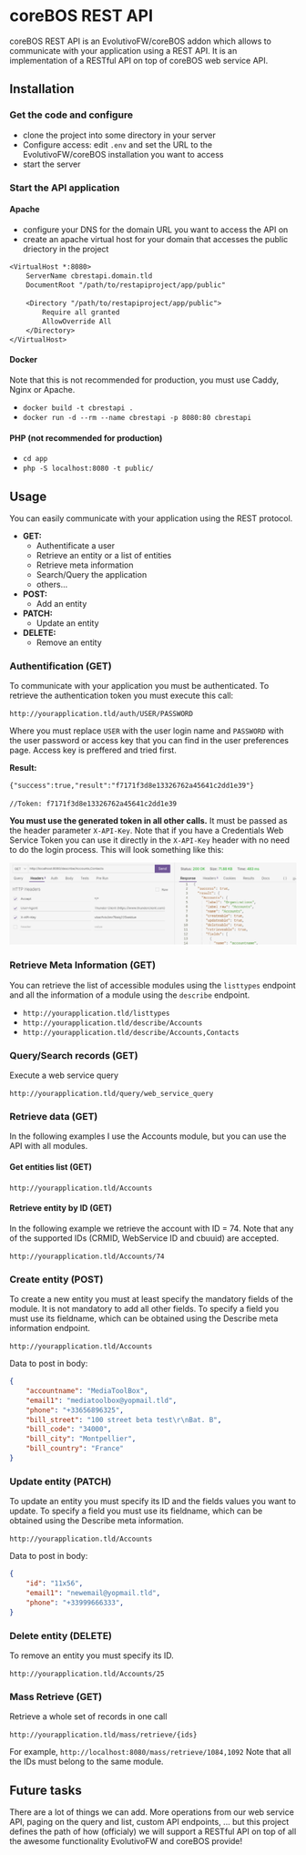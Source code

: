 # coreBOS REST API

coreBOS REST API is an EvolutivoFW/coreBOS addon which allows to communicate with your application using a REST API. It is an implementation of a RESTful API on top of coreBOS web service API.

## Installation

### Get the code and configure

- clone the project into some directory in your server
- Configure access: edit `.env` and set the URL to the EvolutivoFW/coreBOS installation you want to access
- start the server

### Start the API application

#### Apache

- configure your DNS for the domain URL you want to access the API on
- create an apache virtual host for your domain that accesses the public driectory in the project

```
<VirtualHost *:8080>
	ServerName cbrestapi.domain.tld
	DocumentRoot "/path/to/restapiproject/app/public"

	<Directory "/path/to/restapiproject/app/public">
		Require all granted
		AllowOverride All
	</Directory>
</VirtualHost>
```

#### Docker

Note that this is not recommended for production, you must use Caddy, Nginx or Apache.

- `docker build -t cbrestapi .`
- `docker run -d --rm --name cbrestapi -p 8080:80 cbrestapi`

#### PHP (not recommended for production)

- `cd app`
- `php -S localhost:8080 -t public/`

## Usage

You can easily communicate with your application using the REST protocol.

- **GET:** 
	- Authentificate a user
	- Retrieve an entity or a list of entities
	- Retrieve meta information
	- Search/Query the application
	- others...
- **POST:**
  - Add an entity
- **PATCH:** 
  - Update an entity
- **DELETE:** 
  - Remove an entity

### Authentification (GET)

To communicate with your application you must be authenticated. To retrieve the authentication token you must execute this call:

`http://yourapplication.tld/auth/USER/PASSWORD`

Where you must replace `USER` with the user login name and `PASSWORD` with the user password or access key that you can find in the user preferences page. Access key is preffered and tried first.

**Result:**

```
{"success":true,"result":"f7171f3d8e13326762a45641c2dd1e39"}

//Token: f7171f3d8e13326762a45641c2dd1e39
```

**You must use the generated token in all other calls.** It must be passed as the header parameter `X-API-Key`. Note that if you have a Credentials Web Service Token you can use it directly in the `X-API-Key` header with no need to do the login process. This will look something like this:

![X-API-Key Header](APIKeyHeader.png)

### Retrieve Meta Information (GET)

You can retrieve the list of accessible modules using the `listtypes` endpoint and all the information of a module using the `describe` endpoint.

- `http://yourapplication.tld/listtypes`
- `http://yourapplication.tld/describe/Accounts`
- `http://yourapplication.tld/describe/Accounts,Contacts`

### Query/Search records (GET)

Execute a web service query

`http://yourapplication.tld/query/web_service_query`


### Retrieve data (GET)

In the following examples I use the Accounts module, but you can use the API with all modules.

#### Get entities list (GET)

`http://yourapplication.tld/Accounts`

#### Retrieve entity by ID (GET)

In the following example we retrieve the account with ID = 74. Note that any of the supported IDs (CRMID, WebService ID and cbuuid) are accepted.

`http://yourapplication.tld/Accounts/74`

### Create entity (POST)

To create a new entity you must at least specify the mandatory fields of the module. It is not mandatory to add all other fields. To specify a field you must use its fieldname, which can be obtained using the Describe meta information endpoint.

`http://yourapplication.tld/Accounts`

Data to post in body:

```json
{
	"accountname": "MediaToolBox",
	"email1": "mediatoolbox@yopmail.tld",
	"phone": "+33656896325",
	"bill_street": "100 street beta test\r\nBat. B",
	"bill_code": "34000",
	"bill_city": "Montpellier",
	"bill_country": "France"
}
```

### Update entity (PATCH)

To update an entity you must specify its ID and the fields values you want to update. To specify a field you must use its fieldname, which can be obtained using the Describe meta information.

`http://yourapplication.tld/Accounts`

Data to post in body:

```json
{
	"id": "11x56",
	"email1": "newemail@yopmail.tld",
	"phone": "+33999666333",
}
```

### Delete entity (DELETE)

To remove an entity you must specify its ID.

`http://yourapplication.tld/Accounts/25`

### Mass Retrieve (GET)

Retrieve a whole set of records in one call

`http://yourapplication.tld/mass/retrieve/{ids}`

For example, `http://localhost:8080/mass/retrieve/1084,1092` Note that all the IDs must belong to the same module.

## Future tasks

There are a lot of things we can add. More operations from our web service API, paging on the query and list, custom API endpoints, ... but this project defines the path of how (officialy) we will support a RESTful API on top of all the awesome functionality EvolutivoFW and coreBOS provide!
